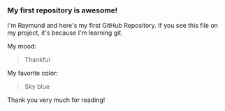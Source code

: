 ### My first repository is awesome!

I'm Raymund and here's my first GitHub Repository.
If you see this file on my project, it's because I'm learning git.

My mood:

> Thankful

My favorite color:

> Sky blue

Thank you very much for reading! 
